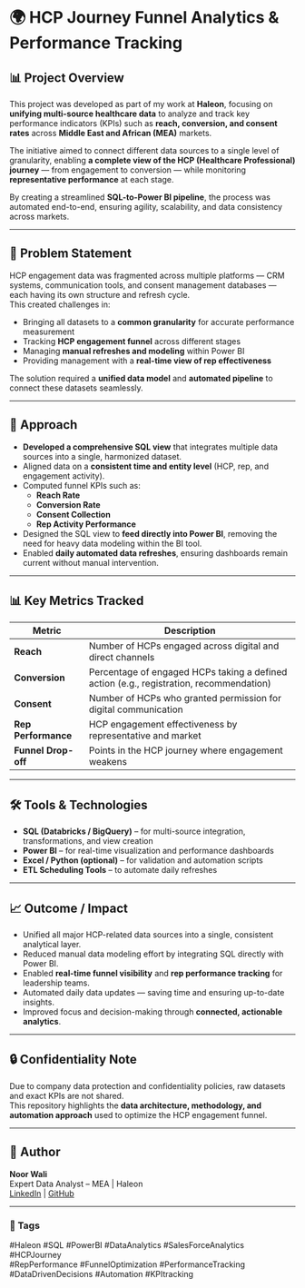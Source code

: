 # 🌍 HCP Journey Funnel Analytics & Performance Tracking

## 📊 Project Overview

This project was developed as part of my work at **Haleon**, focusing on **unifying multi-source healthcare data** to analyze and track key performance indicators (KPIs) such as **reach, conversion, and consent rates** across **Middle East and African (MEA)** markets.

The initiative aimed to connect different data sources to a single level of granularity, enabling **a complete view of the HCP (Healthcare Professional) journey** — from engagement to conversion — while monitoring **representative performance** at each stage.

By creating a streamlined **SQL-to-Power BI pipeline**, the process was automated end-to-end, ensuring agility, scalability, and data consistency across markets.

---

## 🧩 Problem Statement

HCP engagement data was fragmented across multiple platforms — CRM systems, communication tools, and consent management databases — each having its own structure and refresh cycle.  
This created challenges in:
- Bringing all datasets to a **common granularity** for accurate performance measurement  
- Tracking **HCP engagement funnel** across different stages  
- Managing **manual refreshes and modeling** within Power BI  
- Providing management with a **real-time view of rep effectiveness**

The solution required a **unified data model** and **automated pipeline** to connect these datasets seamlessly.

---

## 🧠 Approach

- **Developed a comprehensive SQL view** that integrates multiple data sources into a single, harmonized dataset.  
- Aligned data on a **consistent time and entity level** (HCP, rep, and engagement activity).  
- Computed funnel KPIs such as:
  - **Reach Rate**
  - **Conversion Rate**
  - **Consent Collection**
  - **Rep Activity Performance**
- Designed the SQL view to **feed directly into Power BI**, removing the need for heavy data modeling within the BI tool.  
- Enabled **daily automated data refreshes**, ensuring dashboards remain current without manual intervention.

---

## 📊 Key Metrics Tracked

| Metric | Description |
|---------|--------------|
| **Reach** | Number of HCPs engaged across digital and direct channels |
| **Conversion** | Percentage of engaged HCPs taking a defined action (e.g., registration, recommendation) |
| **Consent** | Number of HCPs who granted permission for digital communication |
| **Rep Performance** | HCP engagement effectiveness by representative and market |
| **Funnel Drop-off** | Points in the HCP journey where engagement weakens |

---

## 🛠️ Tools & Technologies

- **SQL (Databricks / BigQuery)** – for multi-source integration, transformations, and view creation  
- **Power BI** – for real-time visualization and performance dashboards  
- **Excel / Python (optional)** – for validation and automation scripts  
- **ETL Scheduling Tools** – to automate daily refreshes  

---

## 📈 Outcome / Impact

- Unified all major HCP-related data sources into a single, consistent analytical layer.  
- Reduced manual data modeling effort by integrating SQL directly with Power BI.  
- Enabled **real-time funnel visibility** and **rep performance tracking** for leadership teams.  
- Automated daily data updates — saving time and ensuring up-to-date insights.  
- Improved focus and decision-making through **connected, actionable analytics**.  

---

## 🔒 Confidentiality Note

Due to company data protection and confidentiality policies, raw datasets and exact KPIs are not shared.  
This repository highlights the **data architecture, methodology, and automation approach** used to optimize the HCP engagement funnel.

---

## 👤 Author

**Noor Wali**  
Expert Data Analyst – MEA | Haleon  
[LinkedIn](https://www.linkedin.com/in/noor-wali-9ba671175/) | [GitHub](https://github.com/noorw8354)

---

### 🔖 Tags
#Haleon #SQL #PowerBI #DataAnalytics #SalesForceAnalytics #HCPJourney  
#RepPerformance #FunnelOptimization #PerformanceTracking #DataDrivenDecisions #Automation #KPItracking
